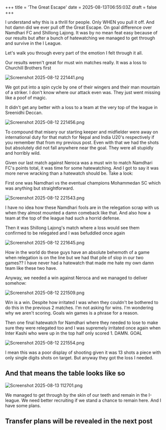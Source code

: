 +++
title = 'The Great Escape'
date = 2025-08-13T06:55:03Z
draft = false
+++

I understand why this is a thrill for people. Only WHEN you pull it off. And hot damn did we ever pull off the Great Escape. On goal difference over Namdhari FC and Shillong Lajong. It was by no mean feat easy because of our results but after a bunch of hatewatching we managed to get through and survive in the I League.

Let's walk you through every part of the emotion I felt through it all.

Our results weren't great for must win matches really. It was a loss to Churchill Brothers first

![Screenshot 2025-08-12 221441.png](/india-2-manchester/images/Screenshot%202025-08-12%20221441.png)

We got put into a spin cycle by one of their wingers and their man mountain of a striker. I don't know where our attack even was. They just went missing like a poof of magic.

It didn't get any better with a loss to a team at the very top of the league in Sreenidhi Deccan.

![Screenshot 2025-08-12 221456.png](/india-2-manchester/images/Screenshot%202025-08-12%20221456.png)

To compound that misery our starting keeper and midfielder were away on international duty for that match for Nepal and India U20's respectively if you remember that from my previous post. Even with that we had the shots but absolutely did not fall anywhere near the goal. They were all stupidly and horribly wild.

Given our last match against Neroca was a must win to match Namdhari FC's points total, it was time for some hatewatching. And I got to say it was more nerve wracking than a hatewatch should be. Take a look:

First one was Namdhari vs the eventual champions Mohammedan SC which was anything but straightforward.

![Screenshot 2025-08-12 221543.png](/india-2-manchester/images/Screenshot%202025-08-12%20221543.png)

I have no idea how these Namdhari fools are in the relegation scrap with us when they almost mounted a damn comeback like that. And also how a team at the top of the league had such a horrid defense.

Then it was Shillong Lajong's match where a loss would see them confirmed to be relegated and I was befuddled once again

![Screenshot 2025-08-12 221645.png](/india-2-manchester/images/Screenshot%202025-08-12%20221645.png)

How in the world do these guys have an absolute behemoth of a game when relegation is on the line but we had that pile of slop in our two games?? I have never had a hatewatch that made me hate my own damn team like these two have.

Anyway, we needed a win against Neroca and we managed to deliver somehow:

![Screenshot 2025-08-12 221509.png](/india-2-manchester/images/Screenshot%202025-08-12%20221509.png)

Win is a win. Despite how irritated I was when they couldn't be bothered to do this in the previous 2 matches. I'm not asking for wins. I'm wondering why we aren't scoring. Goals win games is a phrase for a reason.

Then one final hatewatch for Namdhari where they needed to lose to make sure they were relegated too and I was supremely irritated once again when Inter Kashi who were up in the top half only scored 1. DAMN. GOAL

![Screenshot 2025-08-12 221554.png](/india-2-manchester/images/Screenshot%202025-08-12%20221554.png)

I mean this was a poor display of shooting given it was 13 shots a piece with only single digits shots on target. But anyway they got the loss I needed.

## And that means the table looks like so

![Screenshot 2025-08-13 112701.png](/india-2-manchester/images/Screenshot%202025-08-13%20112701.png)

We managed to get through by the skin of our teeth and remain in the I-league. We need better recruiting if we stand a chance to remain here. And I have some plans.

## Transfer plans will be revealed in the next post
